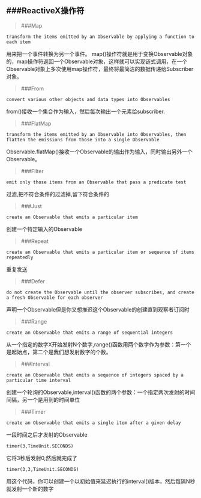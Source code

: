 ###ReactiveX操作符
---

>###Map

	transform the items emitted by an Observable by applying a function to each item

用来把一个事件转换为另一个事件。
map()操作符就是用于变换Observable对象的，map操作符返回一个Observable对象，这样就可以实现链式调用，在一个Observable对象上多次使用map操作符，最终将最简洁的数据传递给Subscriber对象。

>###From

	convert various other objects and data types into Observables

from()接收一个集合作为输入，然后每次输出一个元素给subscriber.

>###FlatMap

	transform the items emitted by an Observable into Observables, then flatten the emissions from those into a single Observable

Observable.flatMap()接收一个Observable的输出作为输入，同时输出另外一个Observable。

>###Filter 

	emit only those items from an Observable that pass a predicate test	

过滤,把不符合条件的过滤掉,留下符合条件的

>###Just

	create an Observable that emits a particular item

创建一个特定输入的Observable

>###Repeat

	create an Observable that emits a particular item or sequence of items repeatedly

重复发送

>###Defer

	do not create the Observable until the observer subscribes, and create a fresh Observable for each observer

声明一个Observable但是你又想推迟这个Observable的创建直到观察者订阅时

>###Range

	create an Observable that emits a range of sequential integers

从一个指定的数字X开始发射N个数字,range()函数用两个数字作为参数：第一个是起始点，第二个是我们想发射数字的个数。

>###Interval

	create an Observable that emits a sequence of integers spaced by a particular time interval

创建一个轮询的Observable,interval()函数的两个参数：一个指定两次发射的时间间隔，另一个是用到的时间单位

>###Timer

	create an Observable that emits a single item after a given delay

一段时间之后才发射的Observable

`timer(3,TimeUnit.SECONDS)`

它将3秒后发射0,然后就完成了

`timer(3,3,TimeUnit.SECONDS)`

	
用这个代码，你可以创建一个以初始值来延迟执行的interval()版本，然后每隔N秒就发射一个新的数字






